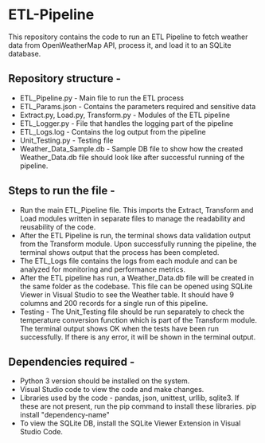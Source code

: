 # ETL-Pipeline

This repository contains the code to run an ETL Pipeline to fetch weather data from OpenWeatherMap API, process it, and load it to an SQLite database. 

## Repository structure -
* ETL_Pipeline.py - Main file to run the ETL process
* ETL_Params.json - Contains the parameters required and sensitive data
* Extract.py, Load.py, Transform.py - Modules of the ETL pipeline
* ETL_Logger.py - File that handles the logging part of the pipeline
* ETL_Logs.log - Contains the log output from the pipeline
* Unit_Testing.py - Testing file
* Weather_Data_Sample.db - Sample DB file to show how the created Weather_Data.db file should look like after successful running of the pipeline.

## Steps to run the file -
* Run the main ETL_Pipeline file. This imports the Extract, Transform and Load modules written in separate files to manage the readability and reusability of the code.
* After the ETL Pipeline is run, the terminal shows data validation output from the Transform module. Upon successfully running the pipeline, the terminal shows output that the process has been completed.
* The ETL_Logs file contains the logs from each module and can be analyzed for monitoring and performance metrics.
* After the ETL pipeline has run, a Weather_Data.db file will be created in the same folder as the codebase. This file can be opened using SQLite Viewer in Visual Studio to see the Weather table. It should have 9 columns and 200 records for a single run of this pipeline.
* Testing - The Unit_Testing file should be run separately to check the temperature conversion function which is part of the Transform module. The terminal output shows OK when the tests have been run successfully. If there is any error, it will be shown in the terminal output. 

## Dependencies required -
* Python 3 version should be installed on the system.
* Visual Studio code to view the code and make changes.
* Libraries used by the code - pandas, json, unittest, urllib, sqlite3. If these are not present, run the pip command to install these libraries.
    pip install "dependency-name"
* To view the SQLite DB, install the SQLite Viewer Extension in Visual Studio Code.
